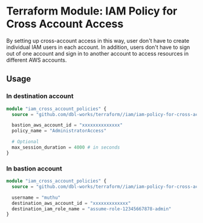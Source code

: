 # Terraform Module: IAM Policy for Cross Account Access

By setting up cross-account access in this way, user don't have to create individual IAM users in each account.
In addition, users don't have to sign out of one account and sign in to another account to access resources in different AWS accounts.

## Usage

### In destination account
```terraform
module "iam_cross_account_policies" {
  source = "github.com/dbl-works/terraform//iam/iam-policy-for-cross-account-access/destination-account?ref=main"

  bastion_aws_account_id = "xxxxxxxxxxxxxx"
  policy_name = "AdministratorAccess"

  # Optional
  max_session_duration = 4000 # in seconds
}
```

### In bastion account
```terraform
module "iam_cross_account_policies" {
  source = "github.com/dbl-works/terraform//iam/iam-policy-for-cross-account-access/bastion-account?ref=main"

  username = "muthu"
  destination_aws_account_id = "xxxxxxxxxxxxx"
  destination_iam_role_name = "assume-role-12345667878-admin"
}
```
